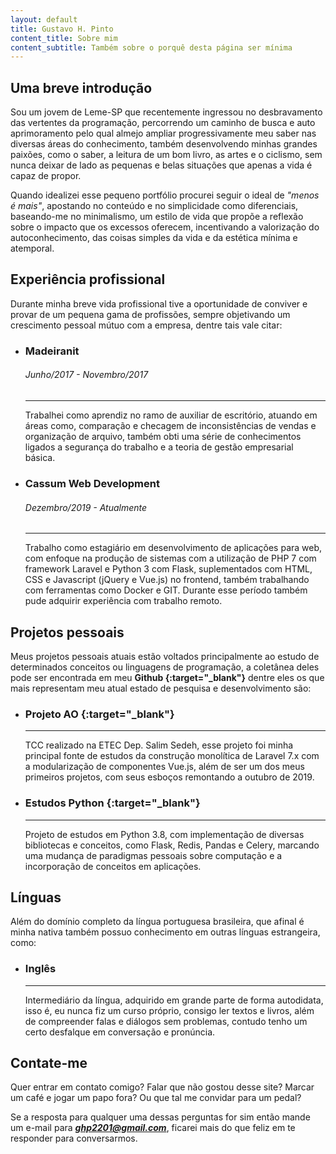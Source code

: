 ```yaml
---
layout: default
title: Gustavo H. Pinto
content_title: Sobre mim
content_subtitle: Também sobre o porquê desta página ser mínima
---
```

## Uma breve introdução
Sou um jovem de Leme-SP que recentemente ingressou no desbravamento das
vertentes da programação, percorrendo um caminho de busca e auto aprimoramento
pelo qual almejo ampliar progressivamente meu saber nas diversas áreas do
conhecimento, também desenvolvendo minhas grandes paixões, como
o saber, a leitura de um bom livro, as artes e o ciclismo, sem nunca deixar de
lado as pequenas e belas situações que apenas a vida é capaz de propor.

Quando idealizei esse pequeno portfólio procurei seguir o ideal de
_"menos é mais"_, apostando no conteúdo e no simplicidade como diferenciais,
baseando-me no minimalismo, um estilo de vida que propõe a reflexão sobre o
impacto que os excessos oferecem, incentivando a valorização do
autoconhecimento, das coisas simples da vida e da estética mínima e atemporal.

<div class="spacer"></div>

## Experiência profissional
Durante minha breve vida profissional tive a oportunidade de conviver e
provar de um pequena gama de profissões, sempre objetivando um crescimento
pessoal mútuo com a empresa, dentre tais vale citar:

- ### Madeiranit <br/>
  ###### Junho/2017 - Novembro/2017
  ------
  Trabalhei como aprendiz no ramo de auxiliar de escritório, atuando em
  áreas como, comparação e checagem de inconsistências de vendas e organização
  de arquivo, também obti uma série de conhecimentos ligados a segurança do
  trabalho e a teoria de gestão empresarial básica.

- ### Cassum Web Development <br/>
  ###### Dezembro/2019 - Atualmente
  ------
  Trabalho como estagiário em desenvolvimento de aplicações para web, com enfoque
  na produção de sistemas com a utilização de PHP 7 com framework Laravel e Python 3
  com Flask, suplementados com HTML, CSS e Javascript (jQuery e Vue.js) no
  frontend, também trabalhando com ferramentas como Docker e GIT. Durante esse
  período também pude adquirir experiência com trabalho remoto.

<div class="spacer"></div>

## Projetos pessoais
Meus projetos pessoais atuais estão voltados principalmente ao estudo de
determinados conceitos ou linguagens de programação, a coletânea deles
pode ser encontrada em meu **Github [<i class="fas fa-external-link-alt"></i>](https://github.com/ghp2201){:target="_blank"}**
dentre eles os que mais representam meu atual estado de pesquisa e desenvolvimento são:

- ### Projeto AO [<i class="fas fa-external-link-alt"></i>](https://github.com/projeto-ao/projeto-ao){:target="_blank"}
  ------
  TCC realizado na ETEC Dep. Salim Sedeh, esse projeto foi minha principal
  fonte de estudos da construção monolítica de Laravel 7.x com a modularização
  de componentes Vue.js, além de ser um dos meus primeiros projetos, com seus
  esboços remontando a outubro de 2019.

- ### Estudos Python [<i class="fas fa-external-link-alt"></i>](https://github.com/ghp2201/python-studies){:target="_blank"}
  ------
  Projeto de estudos em Python 3.8, com implementação de diversas bibliotecas e
  conceitos, como Flask, Redis, Pandas e Celery, marcando uma mudança de paradigmas
  pessoais sobre computação e a incorporação de conceitos em aplicações.

<div class="spacer"></div>

## Línguas
Além do domínio completo da língua portuguesa brasileira, que afinal é minha nativa
também possuo conhecimento em outras línguas estrangeira, como:

- ### Inglês
  ------
  Intermediário da língua, adquirido em grande parte de forma autodidata,
  isso é, eu nunca fiz um curso próprio, consigo ler textos e livros, além de
  compreender falas e diálogos sem problemas, contudo tenho um certo desfalque em
  conversação e  pronúncia.

<div class="spacer"></div>

## Contate-me
Quer entrar em contato comigo? Falar que não gostou desse site? Marcar um café e
jogar um papo fora? Ou que tal me convidar para um pedal?

Se a resposta para qualquer uma dessas perguntas for sim então mande um e-mail
para ***ghp2201@gmail.com***, ficarei mais do que feliz em te responder para
conversarmos.
